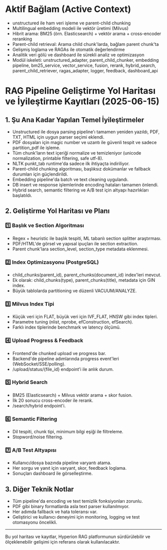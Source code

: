 # Aktif Bağlam (Active Context)

- unstructured ile ham veri işleme ve parent-child chunking
- Multilingual embedding modeli ile vektör üretimi (Milvus)
- Hibrit arama: BM25 (örn. Elasticsearch) + vektör arama + cross-encoder reranking
- Parent-child retrieval: Arama child chunk'larda, bağlam parent chunk'ta
- Gelişmiş loglama ve RAGAs ile otomatik değerlendirme
- Analitik veri gölü ve dashboard ile sürekli analiz ve optimizasyon
- Modül iskeleti: unstructured_adapter, parent_child_chunker, embedding pipeline, bm25_service, vector_service, fusion, rerank, hybrid_search, parent_child_retriever, ragas_adapter, logger, feedback, dashboard_api 

# RAG Pipeline Geliştirme Yol Haritası ve İyileştirme Kayıtları (2025-06-15)

## 1. Şu Ana Kadar Yapılan Temel İyileştirmeler
- Unstructured ile dosya parsing pipeline'ı tamamen yeniden yazıldı, PDF, TXT, HTML için uygun parser seçimi eklendi.
- PDF dosyaları için magic number ve uzantı ile güvenli tespit ve sadece partition_pdf ile işleme.
- Tüm chunk'ların text içeriği normalize ve temizleniyor (unicode normalization, printable filtering, safe utf-8).
- NLTK punkt_tab runtime'da sadece ilk ihtiyaçta indiriliyor.
- Parent-child chunking algoritması, başlıksız dokümanlar ve fallback durumları için güçlendirildi.
- Embedding pipeline'da batch ve text cleaning uygulandı.
- DB insert ve response işlemlerinde encoding hataları tamamen önlendi.
- Hybrid search, semantic filtering ve A/B test için altyapı hazırlıkları başlatıldı.

## 2. Geliştirme Yol Haritası ve Planı

### 1️⃣ Başlık ve Section Algoritması
- Regex + heuristic ile başlık tespiti, ML tabanlı section splitter araştırması.
- PDF/HTML'de görsel ve yapısal ipuçları ile section extraction.
- Parent chunk'lara section_level, section_type metadata eklenmesi.

### 2️⃣ Index Optimizasyonu (PostgreSQL)
- child_chunks(parent_id), parent_chunks(document_id) index'leri mevcut.
- Ek olarak: child_chunks(type), parent_chunks(title), metadata için GIN index.
- Büyük tablolarda partitioning ve düzenli VACUUM/ANALYZE.

### 3️⃣ Milvus Index Tipi
- Küçük veri için FLAT, büyük veri için IVF_FLAT, HNSW gibi index tipleri.
- Parametre tuning (nlist, nprobe, efConstruction, efSearch).
- Farklı index tiplerinde benchmark ve latency ölçümü.

### 4️⃣ Upload Progress & Feedback
- Frontend'de chunked upload ve progress bar.
- Backend'de pipeline adımlarında progress event'leri (WebSocket/SSE/polling).
- /upload/status/{file_id} endpoint'i ile anlık durum.

### 5️⃣ Hybrid Search
- BM25 (Elasticsearch) + Milvus vektör arama + skor fusion.
- İlk 20 sonucu cross-encoder ile rerank.
- /search/hybrid endpoint'i.

### 6️⃣ Semantic Filtering
- Dil tespiti, chunk tipi, minimum bilgi eşiği ile filtreleme.
- Stopword/noise filtering.

### 7️⃣ A/B Test Altyapısı
- Kullanıcı/dosya bazında pipeline varyantı atama.
- Her sorgu ve yanıt için varyant, skor, feedback loglama.
- Sonuçları dashboard ile görselleştirme.

## 3. Diğer Teknik Notlar
- Tüm pipeline'da encoding ve text temizlik fonksiyonları zorunlu.
- PDF gibi binary formatlarda asla text parser kullanılmıyor.
- Her adımda fallback ve hata toleransı var.
- Geliştirici ve kullanıcı deneyimi için monitoring, logging ve test otomasyonu öncelikli.

---
Bu yol haritası ve kayıtlar, Hyperion RAG platformunun sürdürülebilir ve ölçeklenebilir gelişimi için referans olarak kullanılacaktır. 